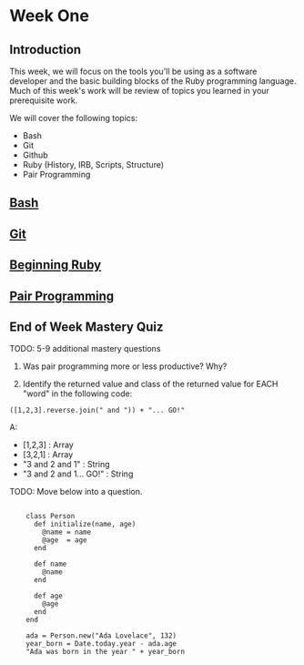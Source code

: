 # Week One

## Introduction
This week, we will focus on the tools you'll be using as a software developer and the basic building blocks of the Ruby programming language. Much of this week's work will be review of topics you learned in your prerequisite work. 

We will cover the following topics:

- Bash
- Git
- Github
- Ruby (History, IRB, Scripts, Structure)
- Pair Programming

## [Bash](/lessons/bash.md)

## [Git](/lessons/git.md)

## [Beginning Ruby](/lessons/ruby-101.md)

## [Pair Programming](/lessons/pairing.md)

## End of Week Mastery Quiz
TODO: 5-9 additional mastery questions

1) Was pair programming more or less productive? Why?

2) Identify the returned value and class of the returned value for EACH "word" in the following code:

`([1,2,3].reverse.join(" and ")) + "... GO!"`

A: 

- [1,2,3] : Array 
- [3,2,1] : Array
- "3 and 2 and 1" : String
- "3 and 2 and 1... GO!" : String

TODO: Move below into a question.  
```

    class Person
      def initialize(name, age)
        @name = name
        @age  = age
      end
      
      def name
        @name
      end
  
      def age
        @age
      end
    end
    
    ada = Person.new("Ada Lovelace", 132)
    year_born = Date.today.year - ada.age
    "Ada was born in the year " + year_born
```


